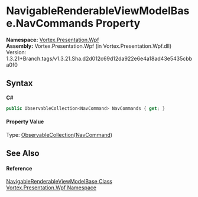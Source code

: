 # NavigableRenderableViewModelBase.NavCommands Property 
 

**Namespace:**&nbsp;<a href="N_Vortex_Presentation_Wpf.md">Vortex.Presentation.Wpf</a><br />**Assembly:**&nbsp;Vortex.Presentation.Wpf (in Vortex.Presentation.Wpf.dll) Version: 1.3.21+Branch.tags/v1.3.21.Sha.d2d012c69d12da922e6e4a18ad43e5435cbba0f0

## Syntax

**C#**<br />
``` C#
public ObservableCollection<NavCommand> NavCommands { get; }
```


#### Property Value
Type: <a href="https://docs.microsoft.com/dotnet/api/system.collections.objectmodel.observablecollection-1" target="_blank">ObservableCollection</a>(<a href="T_Vortex_Presentation_Wpf_NavCommand.md">NavCommand</a>)

## See Also


#### Reference
<a href="T_Vortex_Presentation_Wpf_NavigableRenderableViewModelBase.md">NavigableRenderableViewModelBase Class</a><br /><a href="N_Vortex_Presentation_Wpf.md">Vortex.Presentation.Wpf Namespace</a><br />